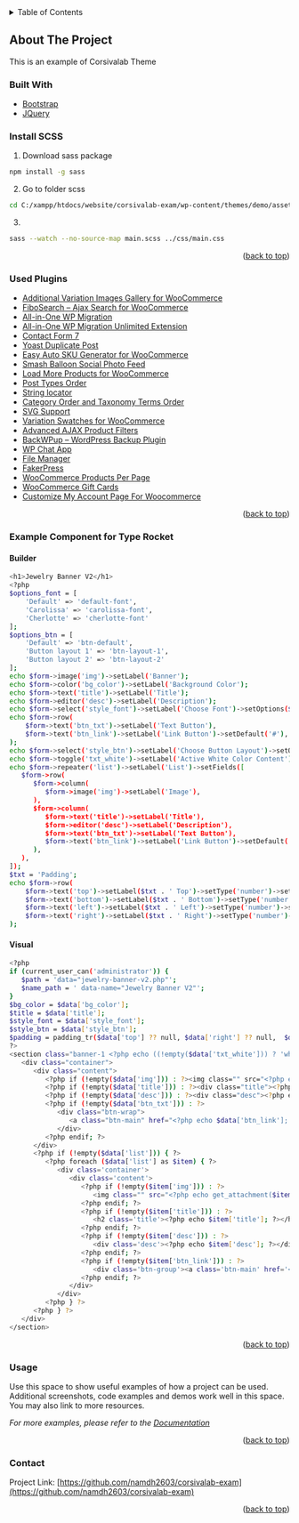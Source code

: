 <div id="top"></div>
<!--
*** Thanks for checking out the Best-README-Template. If you have a suggestion
*** that would make this better, please fork the repo and create a pull request
*** or simply open an issue with the tag "enhancement".
*** Don't forget to give the project a star!
*** Thanks again! Now go create something AMAZING! :D
-->

<!-- PROJECT SHIELDS -->
<!--
*** I'm using markdown "reference style" links for readability.
*** Reference links are enclosed in brackets [ ] instead of parentheses ( ).
*** See the bottom of this document for the declaration of the reference variables
*** for contributors-url, forks-url, etc. This is an optional, concise syntax you may use.
*** https://www.markdownguide.org/basic-syntax/#reference-style-links
-->
<!-- [![Contributors][contributors-shield]][contributors-url]
[![Forks][forks-shield]][forks-url]
[![Stargazers][stars-shield]][stars-url]
[![Issues][issues-shield]][issues-url]
[![MIT License][license-shield]][license-url]
[![LinkedIn][linkedin-shield]][linkedin-url] -->

<!-- PROJECT LOGO -->
<!-- <br />
<div align="center">
  <a href="https://github.com/github_username/repo_name">
    <img src="images/logo.png" alt="Logo" width="80" height="80">
  </a>

<h3 align="center">project_title</h3>

  <p align="center">
    project_description
    <br />
    <a href="https://github.com/github_username/repo_name"><strong>Explore the docs »</strong></a>
    <br />
    <br />
    <a href="https://github.com/github_username/repo_name">View Demo</a>
    ·
    <a href="https://github.com/github_username/repo_name/issues">Report Bug</a>
    ·
    <a href="https://github.com/github_username/repo_name/issues">Request Feature</a>
  </p>
</div> -->

<!-- TABLE OF CONTENTS -->
<details>
  <summary>Table of Contents</summary>
  <ol>
    <li>
      <a href="#about-the-project">About The Project</a>
      <ul>
        <li><a href="#built-with">Built With</a></li>
      </ul>
    </li>
    <li>
      <a href="#getting-started">Getting Started</a>
      <ul>
        <li><a href="#prerequisites">Prerequisites</a></li>
        <li><a href="#installation">Installation</a></li>
      </ul>
    </li>
    <li><a href="#usage">Usage</a></li>
    <li><a href="#roadmap">Roadmap</a></li>
    <li><a href="#contributing">Contributing</a></li>
    <li><a href="#license">License</a></li>
    <li><a href="#contact">Contact</a></li>
    <li><a href="#acknowledgments">Acknowledgments</a></li>
  </ol>
</details>

<!-- ABOUT THE PROJECT -->

## About The Project

This is an example of Corsivalab Theme

### Built With

- [Bootstrap](https://getbootstrap.com)
- [JQuery](https://jquery.com)

### Install SCSS

1. Download sass package

```sh
npm install -g sass
```

2. Go to folder scss

```sh
cd C:/xampp/htdocs/website/corsivalab-exam/wp-content/themes/demo/assets/scss
```

3.

```sh
sass --watch --no-source-map main.scss ../css/main.css
```

<p align="right">(<a href="#top">back to top</a>)</p>

### Used Plugins

- [Additional Variation Images Gallery for WooCommerce](https://wordpress.org/plugins/woo-variation-gallery/)
- [FiboSearch – Ajax Search for WooCommerce](https://wordpress.org/plugins/ajax-search-for-woocommerce/)
- [All-in-One WP Migration](https://wordpress.org/plugins/all-in-one-wp-migration/)
- [All-in-One WP Migration Unlimited Extension](https://hnamcoder.com/themes-va-plugins/all-in-one-wp-migration-unlimited-extension/)
- [Contact Form 7](https://wordpress.org/plugins/contact-form-7)
- [Yoast Duplicate Post](https://wordpress.org/plugins/duplicate-post)
- [Easy Auto SKU Generator for WooCommerce](https://wordpress.org/plugins/easy-woocommerce-auto-sku-generator)
- [Smash Balloon Social Photo Feed](https://wordpress.org/plugins/instagram-feed)
- [Load More Products for WooCommerce](https://wordpress.org/plugins/load-more-products-for-woocommerce)
- [Post Types Order](https://wordpress.org/plugins/post-types-order)
- [String locator](https://wordpress.org/plugins/string-locator)
- [Category Order and Taxonomy Terms Order](https://wordpress.org/plugins/taxonomy-terms-order)
- [SVG Support](https://wordpress.org/plugins/svg-support)
- [Variation Swatches for WooCommerce](https://wordpress.org/plugins/woo-variation-swatches)
- [Advanced AJAX Product Filters](https://wordpress.org/plugins/woocommerce-ajax-filters)
- [BackWPup – WordPress Backup Plugin](https://wordpress.org/plugins/backwpup)
- [WP Chat App](https://wordpress.org/plugins/wp-whatsapp)
- [File Manager](https://wordpress.org/plugins/wp-file-manager)
- [FakerPress](https://wordpress.org/plugins/fakerpress)
- [WooCommerce Products Per Page](https://wordpress.org/plugins/woocommerce-products-per-page)
- [WooCommerce Gift Cards](https://woocommerce.com/products/gift-cards/)
- [Customize My Account Page For Woocommerce](https://hnamcoder.com/themes-va-plugins/customize-my-account-page-for-woocommerce/)

<p align="right">(<a href="#top">back to top</a>)</p>

### Example Component for Type Rocket

#### Builder

```sh
<h1>Jewelry Banner V2</h1>
<?php
$options_font = [
	'Default' => 'default-font',
	'Carolissa' => 'carolissa-font',
	'Cherlotte' => 'cherlotte-font'
];
$options_btn = [
	'Default' => 'btn-default',
	'Button layout 1' => 'btn-layout-1',
	'Button layout 2' => 'btn-layout-2'
];
echo $form->image('img')->setLabel('Banner');
echo $form->color('bg_color')->setLabel('Background Color');
echo $form->text('title')->setLabel('Title');
echo $form->editor('desc')->setLabel('Description');
echo $form->select('style_font')->setLabel('Choose Font')->setOptions($options_font)->setSetting('default', 'default-font');
echo $form->row(
    $form->text('btn_txt')->setLabel('Text Button'),
    $form->text('btn_link')->setLabel('Link Button')->setDefault('#'),
);
echo $form->select('style_btn')->setLabel('Choose Button Layout')->setOptions($options_btn)->setSetting('default', 'btn-default');
echo $form->toggle('txt_white')->setLabel('Active White Color Content');
echo $form->repeater('list')->setLabel('List')->setFields([
   $form->row(
      $form->column(
         $form->image('img')->setLabel('Image'),
      ),
      $form->column(
         $form->text('title')->setLabel('Title'),
         $form->editor('desc')->setLabel('Description'),
         $form->text('btn_txt')->setLabel('Text Button'),
         $form->text('btn_link')->setLabel('Link Button')->setDefault('#'),
      ),
   ),
]);
$txt = 'Padding';
echo $form->row(
	$form->text('top')->setLabel($txt . ' Top')->setType('number')->setHelp('rem'),
	$form->text('bottom')->setLabel($txt . ' Bottom')->setType('number')->setHelp('rem'),
	$form->text('left')->setLabel($txt . ' Left')->setType('number')->setHelp('rem'),
	$form->text('right')->setLabel($txt . ' Right')->setType('number')->setHelp('rem'),
);
```

#### Visual

```sh
<?php
if (current_user_can('administrator')) {
   $path = 'data="jewelry-banner-v2.php"';
   $name_path = ' data-name="Jewelry Banner V2"';
}
$bg_color = $data['bg_color'];
$title = $data['title'];
$style_font = $data['style_font'];
$style_btn = $data['style_btn'];
$padding = padding_tr($data['top'] ?? null, $data['right'] ?? null,  $data['bottom'] ?? null,  $data['left'] ?? null);
?>
<section class="banner-1 <?php echo ((!empty($data['txt_white'])) ? 'white-text' : ''); ?>" <?php echo (!empty($path)?$path.$name:''); ?> style="background-image: url('<?php echo get_attachment($data['img'])['src']; ?>'); background-size:cover; background-position: center center;<?php echo (!empty($bg_color) ? 'background-color:' . $bg_color . ';' : ''); ?><?php echo $padding; ?>">
   <div class="container">
      <div class="content">
         <?php if (!empty($data['img'])) : ?><img class="" src="<?php echo get_attachment($data['img'])['src']; ?>" alt="" /><?php endif; ?>
         <?php if (!empty($data['title'])) : ?><div class="title"><?php echo $data['title']; ?></div><?php endif; ?>
         <?php if (!empty($data['desc'])) : ?><div class="desc"><?php echo $data['desc']; ?></div><?php endif; ?>
         <?php if (!empty($data['btn_txt'])) : ?>
            <div class="btn-wrap">
               <a class="btn-main" href="<?php echo $data['btn_link']; ?>"><?php echo $data['btn_txt']; ?></a>
            </div>
         <?php endif; ?>
      </div>
      <?php if (!empty($data['list'])) { ?>
         <?php foreach ($data['list'] as $item) { ?>
            <div class='container'>
               <div class='content'>
                  <?php if (!empty($item['img'])) : ?>
                     <img class="" src="<?php echo get_attachment($item['img'])['src']; ?>" alt="" />
                  <?php endif; ?>
                  <?php if (!empty($item['title'])) : ?>
                     <h2 class='title'><?php echo $item['title']; ?></h2>
                  <?php endif; ?>
                  <?php if (!empty($item['desc'])) : ?>
                     <div class='desc'><?php echo $item['desc']; ?></div>
                  <?php endif; ?>
                  <?php if (!empty($item['btn_link'])) : ?>
                     <div class='btn-group'><a class='btn-main' href='<?php echo $item['btn_link']; ?>'><?php echo $item['btn_txt']; ?></a></div>
                  <?php endif; ?>
               </div>
            </div>
         <?php } ?>
      <?php } ?>
   </div>
</section>
```

<p align="right">(<a href="#top">back to top</a>)</p>

<!-- USAGE EXAMPLES -->

### Usage

Use this space to show useful examples of how a project can be used. Additional screenshots, code examples and demos work well in this space. You may also link to more resources.

_For more examples, please refer to the [Documentation](https://example.com)_

<p align="right">(<a href="#top">back to top</a>)</p>

<!-- CONTACT -->

### Contact

<!-- Your Name - [@twitter_handle](https://twitter.com/twitter_handle) - email@email_client.com -->

Project Link: [https://github.com/namdh2603/corsivalab-exam](https://github.com/namdh2603/corsivalab-exam)

<p align="right">(<a href="#top">back to top</a>)</p>

<!-- MARKDOWN LINKS & IMAGES -->
<!-- https://www.markdownguide.org/basic-syntax/#reference-style-links -->

[contributors-shield]: https://img.shields.io/github/contributors/github_username/repo_name.svg?style=for-the-badge
[contributors-url]: https://github.com/github_username/repo_name/graphs/contributors
[forks-shield]: https://img.shields.io/github/forks/github_username/repo_name.svg?style=for-the-badge
[forks-url]: https://github.com/github_username/repo_name/network/members
[stars-shield]: https://img.shields.io/github/stars/github_username/repo_name.svg?style=for-the-badge
[stars-url]: https://github.com/github_username/repo_name/stargazers
[issues-shield]: https://img.shields.io/github/issues/github_username/repo_name.svg?style=for-the-badge
[issues-url]: https://github.com/github_username/repo_name/issues
[license-shield]: https://img.shields.io/github/license/github_username/repo_name.svg?style=for-the-badge
[license-url]: https://github.com/github_username/repo_name/blob/master/LICENSE.txt
[linkedin-shield]: https://img.shields.io/badge/-LinkedIn-black.svg?style=for-the-badge&logo=linkedin&colorB=555
[linkedin-url]: https://linkedin.com/in/linkedin_username
[product-screenshot]: images/screenshot.png
